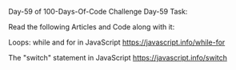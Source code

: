 
Day-59 of 100-Days-Of-Code Challenge
Day-59 Task:

Read the following Articles and Code along with it:

Loops: while and for in JavaScript
https://javascript.info/while-for


The "switch" statement in JavaScript
https://javascript.info/switch